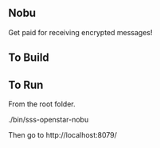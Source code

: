 ## Nobu

Get paid for receiving encrypted messages!
 
## To Build
 
 
## To Run 

From the root folder.

./bin/sss-openstar-nobu

Then go to http://localhost:8079/


